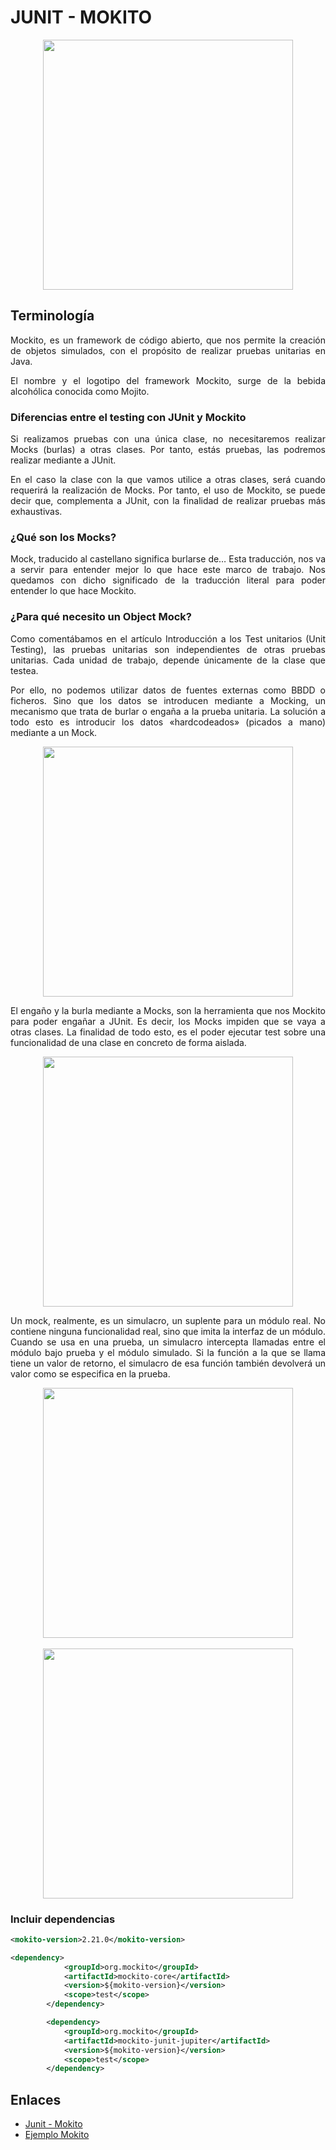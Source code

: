 <div align="justify">

# JUNIT - MOKITO

<div align="center">
  <img src="https://javadesde0.com/wp-content/uploads/Mockito.jpg" width="400px" />
</div>

## Terminología

Mockito, es un framework de código abierto, que nos permite la creación de objetos simulados, con el propósito de realizar pruebas unitarias en Java.

El nombre y el logotipo del framework Mockito, surge de la bebida alcohólica conocida como Mojito.

### Diferencias entre el testing con JUnit y Mockito

Si realizamos pruebas con una única clase, no necesitaremos realizar Mocks (burlas) a otras clases. Por tanto, estás pruebas, las podremos realizar mediante a JUnit.

En el caso la clase con la que vamos utilice a otras clases, será cuando requerirá la realización de Mocks. Por tanto, el uso de Mockito, se puede decir que, complementa a JUnit, con la finalidad de realizar pruebas más exhaustivas.

### ¿Qué son los Mocks?

Mock, traducido al castellano significa burlarse de… Esta traducción, nos va a servir para entender mejor lo que hace este marco de trabajo. Nos quedamos con dicho significado de la traducción literal para poder entender lo que hace Mockito.

### ¿Para qué necesito un Object Mock?

Como comentábamos en el artículo Introducción a los Test unitarios (Unit Testing), las pruebas unitarias son independientes de otras pruebas unitarias. Cada unidad de trabajo, depende únicamente de la clase que testea.

Por ello, no podemos utilizar datos de fuentes externas como BBDD o ficheros. Sino que los datos se introducen mediante a Mocking, un mecanismo que trata de burlar o engaña a la prueba unitaria. La solución a todo esto es introducir los datos «hardcodeados» (picados a mano) mediante a un Mock.

<div align="center">
  <img src="https://javadesde0.com/wp-content/uploads/atomic-figure-3-450.jpg" width="400px" />
</div>

El engaño y la burla mediante a Mocks, son la herramienta que nos Mockito para poder engañar a JUnit. Es decir, los Mocks impiden que se vaya a otras clases. La finalidad de todo esto, es el poder ejecutar test sobre una funcionalidad de una clase en concreto de forma aislada.

<div align="center">
  <img src="https://javadesde0.com/wp-content/uploads/mocking_overview.png" width="400px" />
</div>

Un mock, realmente, es un simulacro, un suplente para un módulo real. No contiene ninguna funcionalidad real, sino que imita la interfaz de un módulo. Cuando se usa en una prueba, un simulacro intercepta llamadas entre el módulo bajo prueba y el módulo simulado. Si la función a la que se llama tiene un valor de retorno, el simulacro de esa función también devolverá un valor como se especifica en la prueba.

<div align="center">
  <img src="https://javadesde0.com/wp-content/uploads/atomic-figure-1-450.jpg" width="400px" />
</div>

<br>

<div align="center">
  <img src="https://javadesde0.com/wp-content/uploads/1_fCMBDvJQWR6KokIF-H7iwQ.png" width="400px" />
</div>

### Incluir dependencias

```xml
<mokito-version>2.21.0</mokito-version>

<dependency>
            <groupId>org.mockito</groupId>
            <artifactId>mockito-core</artifactId>
            <version>${mokito-version}</version>
            <scope>test</scope>
        </dependency>

        <dependency>
            <groupId>org.mockito</groupId>
            <artifactId>mockito-junit-jupiter</artifactId>
            <version>${mokito-version}</version>
            <scope>test</scope>
        </dependency>
```

## Enlaces

- [Junit - Mokito](https://javadesde0.com/introduccion-a-las-pruebas-unitarias-con-junit-y-mockito/)
- [Ejemplo Mokito](https://examples.javacodegeeks.com/core-java/mockito/mockito-mock-database-connection-example/)
</div>